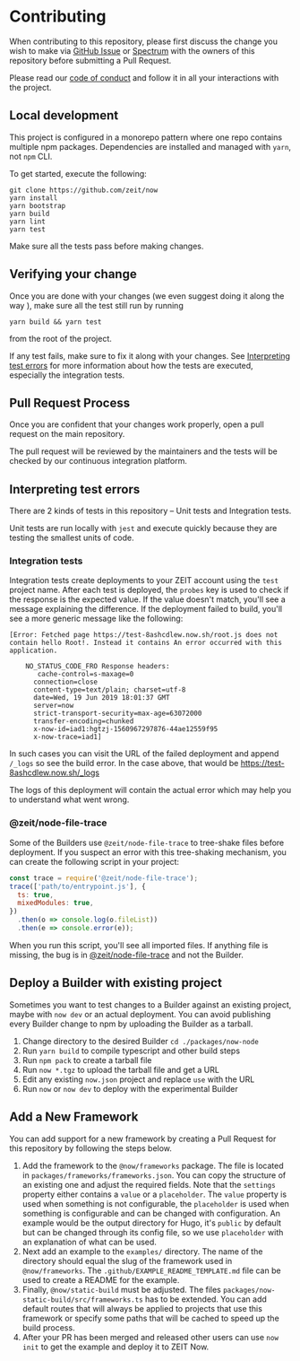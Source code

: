# Contributing

When contributing to this repository, please first discuss the change you wish to make via [GitHub Issue](https://github.com/zeit/now/issues/new) or [Spectrum](https://spectrum.chat/zeit) with the owners of this repository before submitting a Pull Request.

Please read our [code of conduct](CODE_OF_CONDUCT.md) and follow it in all your interactions with the project.

## Local development

This project is configured in a monorepo pattern where one repo contains multiple npm packages. Dependencies are installed and managed with `yarn`, not `npm` CLI.

To get started, execute the following:

```
git clone https://github.com/zeit/now
yarn install
yarn bootstrap
yarn build
yarn lint
yarn test
```

Make sure all the tests pass before making changes.

## Verifying your change

Once you are done with your changes (we even suggest doing it along the way ), make sure all the test still run by running

```
yarn build && yarn test
```

from the root of the project.

If any test fails, make sure to fix it along with your changes. See [Interpreting test errors](#Interpreting-test-errors) for more information about how the tests are executed, especially the integration tests.

## Pull Request Process

Once you are confident that your changes work properly, open a pull request on the main repository.

The pull request will be reviewed by the maintainers and the tests will be checked by our continuous integration platform.

## Interpreting test errors

There are 2 kinds of tests in this repository – Unit tests and Integration tests.

Unit tests are run locally with `jest` and execute quickly because they are testing the smallest units of code.

### Integration tests

Integration tests create deployments to your ZEIT account using the `test` project name. After each test is deployed, the `probes` key is used to check if the response is the expected value. If the value doesn't match, you'll see a message explaining the difference. If the deployment failed to build, you'll see a more generic message like the following:

```
[Error: Fetched page https://test-8ashcdlew.now.sh/root.js does not contain hello Root!. Instead it contains An error occurred with this application.

    NO_STATUS_CODE_FRO Response headers:
       cache-control=s-maxage=0
      connection=close
      content-type=text/plain; charset=utf-8
      date=Wed, 19 Jun 2019 18:01:37 GMT
      server=now
      strict-transport-security=max-age=63072000
      transfer-encoding=chunked
      x-now-id=iad1:hgtzj-1560967297876-44ae12559f95
      x-now-trace=iad1]
```

In such cases you can visit the URL of the failed deployment and append `/_logs` so see the build error. In the case above, that would be https://test-8ashcdlew.now.sh/_logs

The logs of this deployment will contain the actual error which may help you to understand what went wrong.

### @zeit/node-file-trace

Some of the Builders use `@zeit/node-file-trace` to tree-shake files before deployment. If you suspect an error with this tree-shaking mechanism, you can create the following script in your project:

```js
const trace = require('@zeit/node-file-trace');
trace(['path/to/entrypoint.js'], {
  ts: true,
  mixedModules: true,
})
  .then(o => console.log(o.fileList))
  .then(e => console.error(e));
```

When you run this script, you'll see all imported files. If anything file is missing, the bug is in [@zeit/node-file-trace](https://github.com/zeit/node-file-trace) and not the Builder.

## Deploy a Builder with existing project

Sometimes you want to test changes to a Builder against an existing project, maybe with `now dev` or an actual deployment. You can avoid publishing every Builder change to npm by uploading the Builder as a tarball.

1. Change directory to the desired Builder `cd ./packages/now-node`
2. Run `yarn build` to compile typescript and other build steps
3. Run `npm pack` to create a tarball file
4. Run `now *.tgz` to upload the tarball file and get a URL
5. Edit any existing `now.json` project and replace `use` with the URL
6. Run `now` or `now dev` to deploy with the experimental Builder

## Add a New Framework

You can add support for a new framework by creating a Pull Request for this repository by following the steps below.

1. Add the framework to the `@now/frameworks` package.
   The file is located in `packages/frameworks/frameworks.json`. You can copy the structure of an existing one and adjust the required fields. Note that the `settings` property either contains a `value` or a `placeholder`. The `value` property is used when something is not configurable, the `placeholder` is used when something is configurable and can be changed with configuration. An example would be the output directory for Hugo, it's `public` by default but can be changed through its config file, so we use `placeholder` with an explanation of what can be used.
2. Next add an example to the `examples/` directory.
   The name of the directory should equal the slug of the framework used in `@now/frameworks`.
   The `.github/EXAMPLE_README_TEMPLATE.md` file can be used to create a README for the example.
3. Finally, `@now/static-build` must be adjusted.
   The files `packages/now-static-build/src/frameworks.ts` has to be extended. You can add default routes that will always be applied to projects that use this framework or specify some paths that will be cached to speed up the build process.
4. After your PR has been merged and released other users can use `now init` to get the example and deploy it to ZEIT Now.
